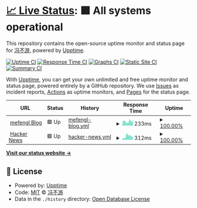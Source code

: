 # [📈 Live Status](https://mefengl.github.io/my-upptime): <!--live status--> **🟩 All systems operational**

This repository contains the open-source uptime monitor and status page for [冯不游](https://mefengl.github.io/my-upptime), powered by [Upptime](https://github.com/upptime/upptime).

[![Uptime CI](https://github.com/mefengl/my-upptime/workflows/Uptime%20CI/badge.svg)](https://github.com/mefengl/my-upptime/actions?query=workflow%3A%22Uptime+CI%22)
[![Response Time CI](https://github.com/mefengl/my-upptime/workflows/Response%20Time%20CI/badge.svg)](https://github.com/mefengl/my-upptime/actions?query=workflow%3A%22Response+Time+CI%22)
[![Graphs CI](https://github.com/mefengl/my-upptime/workflows/Graphs%20CI/badge.svg)](https://github.com/mefengl/my-upptime/actions?query=workflow%3A%22Graphs+CI%22)
[![Static Site CI](https://github.com/mefengl/my-upptime/workflows/Static%20Site%20CI/badge.svg)](https://github.com/mefengl/my-upptime/actions?query=workflow%3A%22Static+Site+CI%22)
[![Summary CI](https://github.com/mefengl/my-upptime/workflows/Summary%20CI/badge.svg)](https://github.com/mefengl/my-upptime/actions?query=workflow%3A%22Summary+CI%22)

With [Upptime](https://upptime.js.org), you can get your own unlimited and free uptime monitor and status page, powered entirely by a GitHub repository. We use [Issues](https://github.com/mefengl/my-upptime/issues) as incident reports, [Actions](https://github.com/mefengl/my-upptime/actions) as uptime monitors, and [Pages](https://mefengl.github.io/my-upptime) for the status page.

<!--start: status pages-->
<!-- This summary is generated by Upptime (https://github.com/upptime/upptime) -->
<!-- Do not edit this manually, your changes will be overwritten -->
<!-- prettier-ignore -->
| URL | Status | History | Response Time | Uptime |
| --- | ------ | ------- | ------------- | ------ |
| <img alt="" src="https://icons.duckduckgo.com/ip3/mefengl.me.ico" height="13"> [mefengl Blog](https://mefengl.me/blog) | 🟩 Up | [mefengl-blog.yml](https://github.com/mefengl/my-upptime/commits/HEAD/history/mefengl-blog.yml) | <details><summary><img alt="Response time graph" src="./graphs/mefengl-blog/response-time-week.png" height="20"> 233ms</summary><br><a href="https://mefengl.github.io/my-upptime/history/mefengl-blog"><img alt="Response time 183" src="https://img.shields.io/endpoint?url=https%3A%2F%2Fraw.githubusercontent.com%2Fmefengl%2Fmy-upptime%2FHEAD%2Fapi%2Fmefengl-blog%2Fresponse-time.json"></a><br><a href="https://mefengl.github.io/my-upptime/history/mefengl-blog"><img alt="24-hour response time 246" src="https://img.shields.io/endpoint?url=https%3A%2F%2Fraw.githubusercontent.com%2Fmefengl%2Fmy-upptime%2FHEAD%2Fapi%2Fmefengl-blog%2Fresponse-time-day.json"></a><br><a href="https://mefengl.github.io/my-upptime/history/mefengl-blog"><img alt="7-day response time 233" src="https://img.shields.io/endpoint?url=https%3A%2F%2Fraw.githubusercontent.com%2Fmefengl%2Fmy-upptime%2FHEAD%2Fapi%2Fmefengl-blog%2Fresponse-time-week.json"></a><br><a href="https://mefengl.github.io/my-upptime/history/mefengl-blog"><img alt="30-day response time 183" src="https://img.shields.io/endpoint?url=https%3A%2F%2Fraw.githubusercontent.com%2Fmefengl%2Fmy-upptime%2FHEAD%2Fapi%2Fmefengl-blog%2Fresponse-time-month.json"></a><br><a href="https://mefengl.github.io/my-upptime/history/mefengl-blog"><img alt="1-year response time 183" src="https://img.shields.io/endpoint?url=https%3A%2F%2Fraw.githubusercontent.com%2Fmefengl%2Fmy-upptime%2FHEAD%2Fapi%2Fmefengl-blog%2Fresponse-time-year.json"></a></details> | <details><summary><a href="https://mefengl.github.io/my-upptime/history/mefengl-blog">100.00%</a></summary><a href="https://mefengl.github.io/my-upptime/history/mefengl-blog"><img alt="All-time uptime 99.94%" src="https://img.shields.io/endpoint?url=https%3A%2F%2Fraw.githubusercontent.com%2Fmefengl%2Fmy-upptime%2FHEAD%2Fapi%2Fmefengl-blog%2Fuptime.json"></a><br><a href="https://mefengl.github.io/my-upptime/history/mefengl-blog"><img alt="24-hour uptime 100.00%" src="https://img.shields.io/endpoint?url=https%3A%2F%2Fraw.githubusercontent.com%2Fmefengl%2Fmy-upptime%2FHEAD%2Fapi%2Fmefengl-blog%2Fuptime-day.json"></a><br><a href="https://mefengl.github.io/my-upptime/history/mefengl-blog"><img alt="7-day uptime 100.00%" src="https://img.shields.io/endpoint?url=https%3A%2F%2Fraw.githubusercontent.com%2Fmefengl%2Fmy-upptime%2FHEAD%2Fapi%2Fmefengl-blog%2Fuptime-week.json"></a><br><a href="https://mefengl.github.io/my-upptime/history/mefengl-blog"><img alt="30-day uptime 99.94%" src="https://img.shields.io/endpoint?url=https%3A%2F%2Fraw.githubusercontent.com%2Fmefengl%2Fmy-upptime%2FHEAD%2Fapi%2Fmefengl-blog%2Fuptime-month.json"></a><br><a href="https://mefengl.github.io/my-upptime/history/mefengl-blog"><img alt="1-year uptime 99.94%" src="https://img.shields.io/endpoint?url=https%3A%2F%2Fraw.githubusercontent.com%2Fmefengl%2Fmy-upptime%2FHEAD%2Fapi%2Fmefengl-blog%2Fuptime-year.json"></a></details>
| <img alt="" src="https://icons.duckduckgo.com/ip3/news.ycombinator.com.ico" height="13"> [Hacker News](https://news.ycombinator.com) | 🟩 Up | [hacker-news.yml](https://github.com/mefengl/my-upptime/commits/HEAD/history/hacker-news.yml) | <details><summary><img alt="Response time graph" src="./graphs/hacker-news/response-time-week.png" height="20"> 312ms</summary><br><a href="https://mefengl.github.io/my-upptime/history/hacker-news"><img alt="Response time 305" src="https://img.shields.io/endpoint?url=https%3A%2F%2Fraw.githubusercontent.com%2Fmefengl%2Fmy-upptime%2FHEAD%2Fapi%2Fhacker-news%2Fresponse-time.json"></a><br><a href="https://mefengl.github.io/my-upptime/history/hacker-news"><img alt="24-hour response time 251" src="https://img.shields.io/endpoint?url=https%3A%2F%2Fraw.githubusercontent.com%2Fmefengl%2Fmy-upptime%2FHEAD%2Fapi%2Fhacker-news%2Fresponse-time-day.json"></a><br><a href="https://mefengl.github.io/my-upptime/history/hacker-news"><img alt="7-day response time 312" src="https://img.shields.io/endpoint?url=https%3A%2F%2Fraw.githubusercontent.com%2Fmefengl%2Fmy-upptime%2FHEAD%2Fapi%2Fhacker-news%2Fresponse-time-week.json"></a><br><a href="https://mefengl.github.io/my-upptime/history/hacker-news"><img alt="30-day response time 305" src="https://img.shields.io/endpoint?url=https%3A%2F%2Fraw.githubusercontent.com%2Fmefengl%2Fmy-upptime%2FHEAD%2Fapi%2Fhacker-news%2Fresponse-time-month.json"></a><br><a href="https://mefengl.github.io/my-upptime/history/hacker-news"><img alt="1-year response time 305" src="https://img.shields.io/endpoint?url=https%3A%2F%2Fraw.githubusercontent.com%2Fmefengl%2Fmy-upptime%2FHEAD%2Fapi%2Fhacker-news%2Fresponse-time-year.json"></a></details> | <details><summary><a href="https://mefengl.github.io/my-upptime/history/hacker-news">100.00%</a></summary><a href="https://mefengl.github.io/my-upptime/history/hacker-news"><img alt="All-time uptime 100.00%" src="https://img.shields.io/endpoint?url=https%3A%2F%2Fraw.githubusercontent.com%2Fmefengl%2Fmy-upptime%2FHEAD%2Fapi%2Fhacker-news%2Fuptime.json"></a><br><a href="https://mefengl.github.io/my-upptime/history/hacker-news"><img alt="24-hour uptime 100.00%" src="https://img.shields.io/endpoint?url=https%3A%2F%2Fraw.githubusercontent.com%2Fmefengl%2Fmy-upptime%2FHEAD%2Fapi%2Fhacker-news%2Fuptime-day.json"></a><br><a href="https://mefengl.github.io/my-upptime/history/hacker-news"><img alt="7-day uptime 100.00%" src="https://img.shields.io/endpoint?url=https%3A%2F%2Fraw.githubusercontent.com%2Fmefengl%2Fmy-upptime%2FHEAD%2Fapi%2Fhacker-news%2Fuptime-week.json"></a><br><a href="https://mefengl.github.io/my-upptime/history/hacker-news"><img alt="30-day uptime 100.00%" src="https://img.shields.io/endpoint?url=https%3A%2F%2Fraw.githubusercontent.com%2Fmefengl%2Fmy-upptime%2FHEAD%2Fapi%2Fhacker-news%2Fuptime-month.json"></a><br><a href="https://mefengl.github.io/my-upptime/history/hacker-news"><img alt="1-year uptime 100.00%" src="https://img.shields.io/endpoint?url=https%3A%2F%2Fraw.githubusercontent.com%2Fmefengl%2Fmy-upptime%2FHEAD%2Fapi%2Fhacker-news%2Fuptime-year.json"></a></details>

<!--end: status pages-->

[**Visit our status website →**](https://mefengl.github.io/my-upptime)

## 📄 License

- Powered by: [Upptime](https://github.com/upptime/upptime)
- Code: [MIT](./LICENSE) © [冯不游](https://mefengl.github.io/my-upptime)
- Data in the `./history` directory: [Open Database License](https://opendatacommons.org/licenses/odbl/1-0/)
